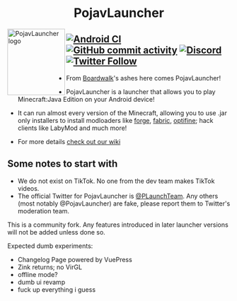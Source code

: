 <H1 align="center">PojavLauncher</H1>

<img src="https://github.com/CriticalRange/PojavLauncher/blob/v3_openjdk/app_pojavlauncher/src/main/assets/pojavlauncher.png" align="left" width="130" height="150" alt="PojavLauncher logo">

[![Android CI](https://github.com/duyism/PLauncher-Experiments/workflows/Android%20CI/badge.svg)](https://github.com/duyism/PLauncher-Experiments/actions)
[![GitHub commit activity](https://img.shields.io/github/commit-activity/m/duyism/PLauncher-Experiments)](https://github.com/duyism/PLauncher-Experiments/actions)
[![Discord](https://img.shields.io/discord/724163890803638273.svg?label=&logo=discord&logoColor=ffffff&color=7389D8&labelColor=6A7EC2)](https://discord.gg/C2fV3YrVAM) 
[![Twitter Follow](https://img.shields.io/twitter/follow/plaunchteam?color=blue&style=flat-square)](https://twitter.com/twcyvinn)
---------
* From [Boardwalk](https://github.com/zhuowei/Boardwalk)'s ashes here comes PojavLauncher!

* PojavLauncher is a launcher that allows you to play Minecraft:Java Edition on your Android device!

* It can run almost every version of the Minecraft, allowing you to use .jar only installers to install modloaders like [forge](https://files.minecraftforge.net/), [fabric](http://fabricmc.net/), [optifine](https://optifine.net); hack clients like LabyMod and much more!

* For more details [check out our wiki](https://github.com/PojavLauncherTeam/PojavLauncher/wiki)
## Some notes to start with
- We do not exist on TikTok. No one from the dev team makes TikTok videos. 
- The official Twitter for PojavLauncher is [@PLaunchTeam](https://twitter.com/PLaunchTeam). Any others (most notably @PojavLauncher) are fake, please report them to Twitter's moderation team.

<p>
This is a community fork. Any features introduced in later launcher versions will not be added unless done so.
</p>

<p>
Expected dumb experiments:</p>

* Changelog Page powered by VuePress
* Zink returns; no VirGL
* offline mode?
* dumb ui revamp
* fuck up everything i guess
